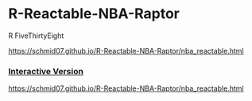 # R-Reactable-NBA-Raptor
R FiveThirtyEight

https://schmid07.github.io/R-Reactable-NBA-Raptor/nba_reactable.html

### [**Interactive Version**](https://schmid07.github.io/R-Reactable-NBA-Raptor/nba_reactable.html)

https://schmid07.github.io/R-Reactable-NBA-Raptor/nba_reactable.html
